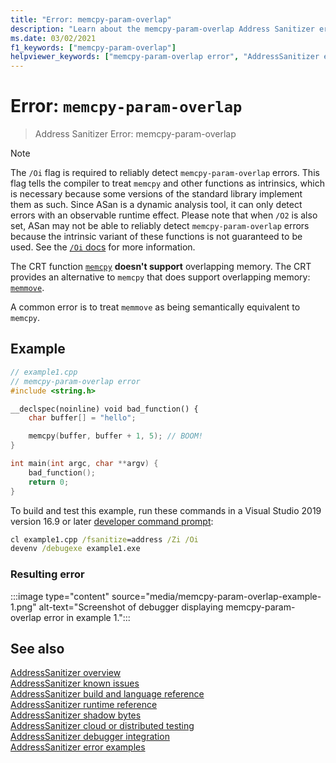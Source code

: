 ```yaml
---
title: "Error: memcpy-param-overlap"
description: "Learn about the memcpy-param-overlap Address Sanitizer error."
ms.date: 03/02/2021
f1_keywords: ["memcpy-param-overlap"]
helpviewer_keywords: ["memcpy-param-overlap error", "AddressSanitizer error memcpy-param-overlap"]
---
```

# Error: `memcpy-param-overlap`

> Address Sanitizer Error: memcpy-param-overlap

> [!NOTE]
> The `/Oi` flag is required to reliably detect `memcpy-param-overlap` errors. This flag tells the compiler to treat `memcpy` and other functions as intrinsics, which is necessary because some versions of the standard library implement them as such. Since ASan is a dynamic analysis tool, it can only detect errors with an observable runtime effect. Please note that when `/O2` is also set, ASan may not be able to reliably detect `memcpy-param-overlap` errors because the intrinsic variant of these functions is not guaranteed to be used. See the [`/Oi` docs](../build/reference/oi-generate-intrinsic-functions.md) for more information.

The CRT function [`memcpy`](../c-runtime-library/reference/memcpy-wmemcpy.md) **doesn't support** overlapping memory. The CRT provides an alternative to `memcpy` that does support overlapping memory: [`memmove`](../c-runtime-library/reference/memmove-wmemmove.md).

A common error is to treat `memmove` as being semantically equivalent to `memcpy`.

## Example

```cpp
// example1.cpp
// memcpy-param-overlap error
#include <string.h>

__declspec(noinline) void bad_function() {
    char buffer[] = "hello";

    memcpy(buffer, buffer + 1, 5); // BOOM!
}

int main(int argc, char **argv) {
    bad_function();
    return 0;
}
```

To build and test this example, run these commands in a Visual Studio 2019 version 16.9 or later [developer command prompt](../build/building-on-the-command-line.md#developer_command_prompt_shortcuts):

```cmd
cl example1.cpp /fsanitize=address /Zi /Oi
devenv /debugexe example1.exe
```

### Resulting error

:::image type="content" source="media/memcpy-param-overlap-example-1.png" alt-text="Screenshot of debugger displaying memcpy-param-overlap error in example 1.":::

## See also

[AddressSanitizer overview](./asan.md)\
[AddressSanitizer known issues](./asan-known-issues.md)\
[AddressSanitizer build and language reference](./asan-building.md)\
[AddressSanitizer runtime reference](./asan-runtime.md)\
[AddressSanitizer shadow bytes](./asan-shadow-bytes.md)\
[AddressSanitizer cloud or distributed testing](./asan-offline-crash-dumps.md)\
[AddressSanitizer debugger integration](./asan-debugger-integration.md)\
[AddressSanitizer error examples](./asan-error-examples.md)

